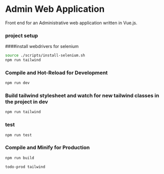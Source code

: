 # Admin Web Application

Front end for an Administrative web application written in Vue.js.

### project setup
####install webdrivers for selenium
```sh
source ./scripts/install-selenium.sh
npm run tailwind
```

### Compile and Hot-Reload for Development

```sh
npm run dev
```

### Build tailwind stylesheet and watch for new tailwind classes in the project in dev
```sh
npm run tailwind
```

### test
```sh
npm run test
```

### Compile and Minify for Production

```sh
npm run build

todo-prod tailwind
```
